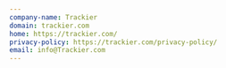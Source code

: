 ```yaml
---
company-name: Trackier
domain: trackier.com
home: https://trackier.com/
privacy-policy: https://trackier.com/privacy-policy/
email: info@Trackier.com
---
```




